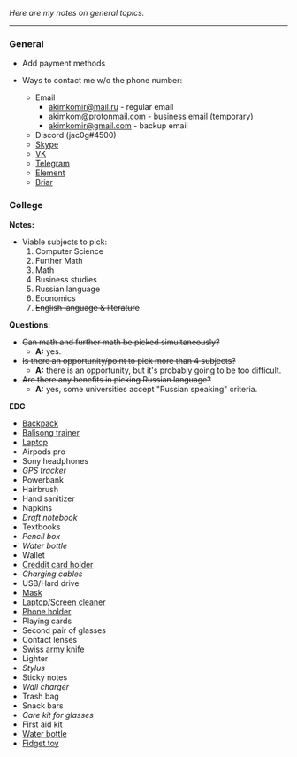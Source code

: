 *Here are my notes on general topics.* 

---
### General ###
- Add payment methods


- Ways to contact me w/o the phone number:
  - Email
    - akimkomir@mail.ru - regular email
    - akimkom@protonmail.com - business email (temporary)
    - akimkomir@gmail.com - backup email
  - Discord (jac0g#4500)
  - [Skype](https://join.skype.com/invite/jtgPJZzrAS8B)
  - [VK](https://vk.com/id487427652)
  - [Telegram](https://t.me/jac0g)
  - [Element](https://matrix.to/#/@jac0g:matrix.org)
  - [Briar](briar://aaue6kikll4n4eutvpefbfva3abmawkw7mxq3ufsta3vlcybgqjbq)

### College ###
**Notes:**
- Viable subjects to pick:
  1. Computer Science
  2. Further Math
  3. Math
  4. Business studies
  5. Russian language
  6. Economics
  7. ~~English language & literature~~

**Questions:**
- ~~Can math and further math be picked simultaneously?~~
  - **A:** yes.
- ~~Is there an opportunity/point to pick more than 4 subjects?~~
  - **A:** there is an opportunity, but it's probably going to be too difficult.
- ~~Are there any benefits in picking Russian language?~~
  - **A:** yes, some universities accept "Russian speaking" criteria.
  
**EDC**
- [Backpack](https://www.amazon.com/Backpack-Charging-Friendly-Resistant-Business/dp/B071ZYHCM6)
- [Balisong trainer](https://m.aliexpress.ru/item/1005001512752818.html?trace=wwwdetail2mobilesitedetail)
- [Laptop](https://www.dell.com/en-us/shop/dell-laptops/new-xps-15-laptop/spd/xps-15-9500-laptop/xn9500cto210s?view=configurations&configurationid=83214c76-bd89-4854-aa28-92f52a583764)
- Airpods pro
- Sony headphones
- *GPS tracker*
- Powerbank
- Hairbrush
- Hand sanitizer
- Napkins
- *Draft notebook*
- Textbooks
- *Pencil box*
- *Water bottle*
- Wallet
- [Creddit card holder](https://store.fantomwallet.com/build-your-own-credit-card-fan-wallet/)
- *Charging cables*
- USB/Hard drive
- [Mask](https://www.tombihn.com/collections/facemasks/products/v4mask?variant=32762416988223)
- [Laptop/Screen cleaner](https://www.amazon.co.uk/dp/B07W1L7TCF?tag=excessorizeme-21&geniuslink=true)
- [Phone holder](https://www.amazon.com/dp/B07XC1NT8N/ref=as_li_ss_tl?ie=UTF8&linkCode=sl1&tag=excessorizeme-20&linkId=f5a4f867967765a2bf222cd04d811574&language=en_US)
- Playing cards
- Second pair of glasses
- Contact lenses
- [Swiss army knife](https://www.swissarmy.com/us/en/Products/Swiss-Army-Knives/Medium-Pocket-Knives/Fieldmaster/p/1.4713#accordion-prod-details-3) 
- Lighter
- *Stylus*
- Sticky notes
- *Wall charger*
- Trash bag
- Snack bars
- *Care kit for glasses*
- First aid kit
- [Water bottle](https://www.livelarq.com/larq-bottle)
- [Fidget toy](https://www.officialfidgetcube.com/collections/all/products/fidget-cube?variant=35624577488)